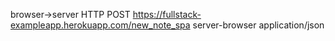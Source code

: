 browser->server HTTP POST https://fullstack-exampleapp.herokuapp.com/new_note_spa
server-browser application/json
